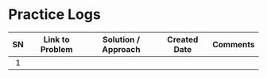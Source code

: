 # Practice Logs

|SN|Link to Problem|Solution / Approach|Created Date|Comments|
|:--:|--|--|:--:|--|
|1|
